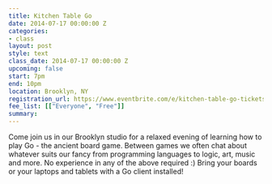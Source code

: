 ```yaml
---
title: Kitchen Table Go
date: 2014-07-17 00:00:00 Z
categories:
- class
layout: post
style: text
class_date: 2014-07-17 00:00:00 Z
upcoming: false
start: 7pm
end: 10pm
location: Brooklyn, NY
registration_url: https://www.eventbrite.com/e/kitchen-table-go-tickets-12159516441
fee_list: [["Everyone", "Free"]]
summary:
---
```


Come join us in our Brooklyn studio for a relaxed evening of learning how to play Go - the ancient board game. Between games we often chat about whatever suits our fancy from programming languages to logic, art, music and more. No experience in any of the above required :) Bring your boards or your laptops and tablets with a Go client installed!
